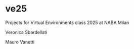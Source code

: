 # ve25
Projects for Virtual Environments class 2025 at NABA Milan

Veronica Sbardellati

Mauro Vanetti

